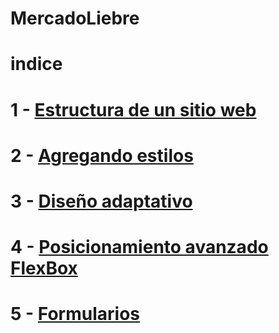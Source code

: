 # MercadoLiebre
# indice
# 1 - [Estructura de un sitio web](https://github.com/Shezedeth/MercadoLiebre/tree/Estructura-de-un-sitio-web)
# 2 - [Agregando estilos](https://github.com/Shezedeth/MercadoLiebre/tree/Agregando-estilos)
# 3 - [Diseño adaptativo](https://github.com/Shezedeth/MercadoLiebre/tree/Dise%C3%B1o-adaptativo)
# 4 - [Posicionamiento avanzado FlexBox](https://github.com/Shezedeth/MercadoLiebre/tree/Posicionamiento-avanzado-FlexBox)
# 5 - [Formularios](https://github.com/Shezedeth/MercadoLiebre/tree/Formularios)

